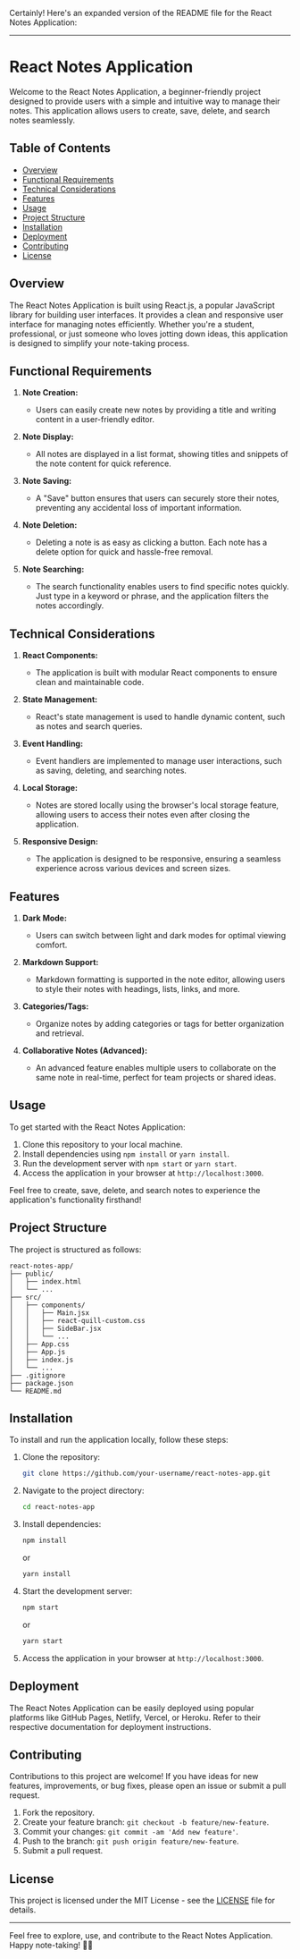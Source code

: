 Certainly! Here's an expanded version of the README file for the React Notes Application:

---

# React Notes Application

Welcome to the React Notes Application, a beginner-friendly project designed to provide users with a simple and intuitive way to manage their notes. This application allows users to create, save, delete, and search notes seamlessly.

## Table of Contents

- [Overview](#overview)
- [Functional Requirements](#functional-requirements)
- [Technical Considerations](#technical-considerations)
- [Features](#features)
- [Usage](#usage)
- [Project Structure](#project-structure)
- [Installation](#installation)
- [Deployment](#deployment)
- [Contributing](#contributing)
- [License](#license)

## Overview

The React Notes Application is built using React.js, a popular JavaScript library for building user interfaces. It provides a clean and responsive user interface for managing notes efficiently. Whether you're a student, professional, or just someone who loves jotting down ideas, this application is designed to simplify your note-taking process.

## Functional Requirements

1. **Note Creation:**
   - Users can easily create new notes by providing a title and writing content in a user-friendly editor.

2. **Note Display:**
   - All notes are displayed in a list format, showing titles and snippets of the note content for quick reference.

3. **Note Saving:**
   - A "Save" button ensures that users can securely store their notes, preventing any accidental loss of important information.

4. **Note Deletion:**
   - Deleting a note is as easy as clicking a button. Each note has a delete option for quick and hassle-free removal.

5. **Note Searching:**
   - The search functionality enables users to find specific notes quickly. Just type in a keyword or phrase, and the application filters the notes accordingly.

## Technical Considerations

1. **React Components:**
   - The application is built with modular React components to ensure clean and maintainable code.

2. **State Management:**
   - React's state management is used to handle dynamic content, such as notes and search queries.

3. **Event Handling:**
   - Event handlers are implemented to manage user interactions, such as saving, deleting, and searching notes.

4. **Local Storage:**
   - Notes are stored locally using the browser's local storage feature, allowing users to access their notes even after closing the application.

5. **Responsive Design:**
   - The application is designed to be responsive, ensuring a seamless experience across various devices and screen sizes.

## Features

1. **Dark Mode:**
   - Users can switch between light and dark modes for optimal viewing comfort.

2. **Markdown Support:**
   - Markdown formatting is supported in the note editor, allowing users to style their notes with headings, lists, links, and more.

3. **Categories/Tags:**
   - Organize notes by adding categories or tags for better organization and retrieval.

4. **Collaborative Notes (Advanced):**
   - An advanced feature enables multiple users to collaborate on the same note in real-time, perfect for team projects or shared ideas.

## Usage

To get started with the React Notes Application:

1. Clone this repository to your local machine.
2. Install dependencies using `npm install` or `yarn install`.
3. Run the development server with `npm start` or `yarn start`.
4. Access the application in your browser at `http://localhost:3000`.

Feel free to create, save, delete, and search notes to experience the application's functionality firsthand!

## Project Structure

The project is structured as follows:

```
react-notes-app/
├── public/
│   ├── index.html
│   └── ...
├── src/
│   ├── components/
│   │   ├── Main.jsx
│   │   ├── react-quill-custom.css
│   │   ├── SideBar.jsx
│   │   └── ...
│   ├── App.css
│   ├── App.js
│   ├── index.js
│   └── ...
├── .gitignore
├── package.json
└── README.md
```

## Installation

To install and run the application locally, follow these steps:

1. Clone the repository:
   ```bash
   git clone https://github.com/your-username/react-notes-app.git
   ```
2. Navigate to the project directory:
   ```bash
   cd react-notes-app
   ```
3. Install dependencies:
   ```bash
   npm install
   ```
   or
   ```bash
   yarn install
   ```
4. Start the development server:
   ```bash
   npm start
   ```
   or
   ```bash
   yarn start
   ```
5. Access the application in your browser at `http://localhost:3000`.

## Deployment

The React Notes Application can be easily deployed using popular platforms like GitHub Pages, Netlify, Vercel, or Heroku. Refer to their respective documentation for deployment instructions.

## Contributing

Contributions to this project are welcome! If you have ideas for new features, improvements, or bug fixes, please open an issue or submit a pull request.

1. Fork the repository.
2. Create your feature branch: `git checkout -b feature/new-feature`.
3. Commit your changes: `git commit -am 'Add new feature'`.
4. Push to the branch: `git push origin feature/new-feature`.
5. Submit a pull request.

## License

This project is licensed under the MIT License - see the [LICENSE](LICENSE) file for details.

---

Feel free to explore, use, and contribute to the React Notes Application. Happy note-taking! 📝✨
